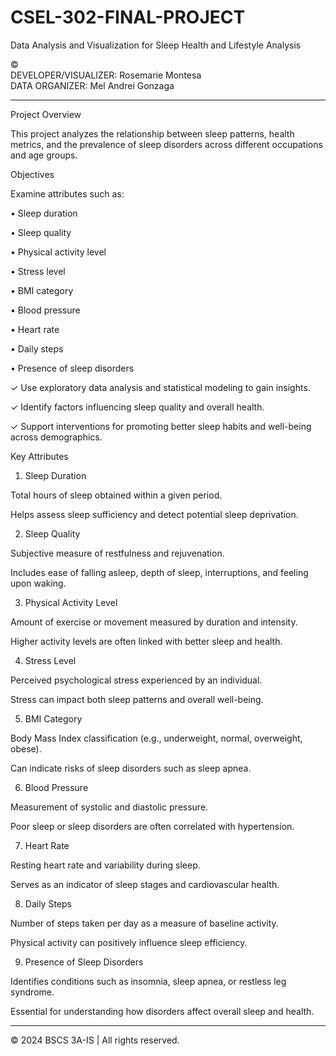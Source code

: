 # CSEL-302-FINAL-PROJECT


Data Analysis and Visualization for Sleep Health and Lifestyle Analysis

© <br/>
DEVELOPER/VISUALIZER: Rosemarie Montesa <br/>
DATA ORGANIZER: Mel Andrei Gonzaga

---

Project Overview

This project analyzes the relationship between sleep patterns, health metrics, and the prevalence of sleep disorders across different occupations and age groups.

Objectives

Examine attributes such as:

• Sleep duration

• Sleep quality

• Physical activity level

• Stress level

• BMI category

• Blood pressure

• Heart rate

• Daily steps

• Presence of sleep disorders


✓ Use exploratory data analysis and statistical modeling to gain insights.

✓ Identify factors influencing sleep quality and overall health.

✓ Support interventions for promoting better sleep habits and well-being across demographics.


Key Attributes

1. Sleep Duration

Total hours of sleep obtained within a given period.

Helps assess sleep sufficiency and detect potential sleep deprivation.



2. Sleep Quality

Subjective measure of restfulness and rejuvenation.

Includes ease of falling asleep, depth of sleep, interruptions, and feeling upon waking.



3. Physical Activity Level

Amount of exercise or movement measured by duration and intensity.

Higher activity levels are often linked with better sleep and health.



4. Stress Level

Perceived psychological stress experienced by an individual.

Stress can impact both sleep patterns and overall well-being.


5. BMI Category

Body Mass Index classification (e.g., underweight, normal, overweight, obese).

Can indicate risks of sleep disorders such as sleep apnea.



6. Blood Pressure

Measurement of systolic and diastolic pressure.

Poor sleep or sleep disorders are often correlated with hypertension.



7. Heart Rate

Resting heart rate and variability during sleep.

Serves as an indicator of sleep stages and cardiovascular health.



8. Daily Steps

Number of steps taken per day as a measure of baseline activity.

Physical activity can positively influence sleep efficiency.



9. Presence of Sleep Disorders

Identifies conditions such as insomnia, sleep apnea, or restless leg syndrome.

Essential for understanding how disorders affect overall sleep and health.

---


© 2024 BSCS 3A-IS | All rights reserved.